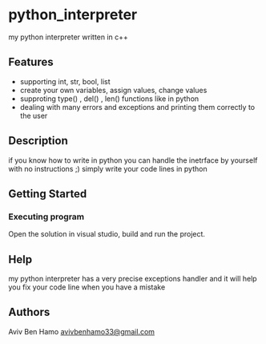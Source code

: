 # python_interpreter
my python interpreter written in c++

## Features
* supporting int, str, bool, list 
* create your own variables, assign values, change values
* supproting type() , del() , len() functions like in python
* dealing with many errors and exceptions and printing them correctly to the user

## Description
if you know how to write in python 
you can handle the inetrface
by yourself with no instructions ;) 
simply write your code lines in python

## Getting Started

### Executing program

Open the solution in visual studio, build and run the project.

## Help

my python interpreter has a very precise exceptions handler and it will help you fix your code line when you have a mistake

## Authors

Aviv Ben Hamo
avivbenhamo33@gmail.com
